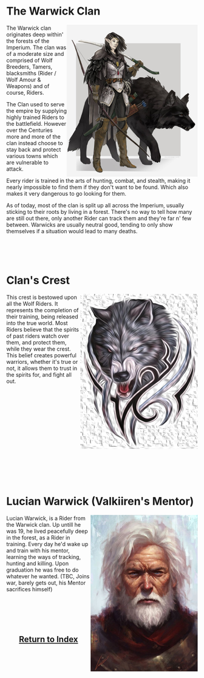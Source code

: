 # The Warwick Clan 
<div>
<img align="right" width="" height="400" src="./Images/WolfRider.jpg">


The Warwick clan originates deep within' the forests of the Imperium. The clan was of a moderate size and comprised of Wolf Breeders, Tamers, blacksmiths (Rider / Wolf Amour & Weapons) and of course, Riders.  

The Clan used to serve the empire by supplying highly trained Riders to the battlefield. However over the Centuries more and more of the clan instead choose to stay back and protect various towns which are vulnerable to attack. 

Every rider is trained in the arts of hunting, combat, and stealth, making it nearly impossible to find them if they don't want to be found. Which also makes it very dangerous to go looking for them.

As of today, most of the clan is split up all across the Imperium, usually sticking to their roots by living in a forest. There's no way to tell how many are still out there, only another Rider can track them and they're far n' few between. Warwicks are usually neutral good, tending to only show themselves if a situation would lead to many deaths.   

</div>

<br><br><br>


# Clan's Crest
<div>
<img align="right" width="309" height="408" src="./Images/Crest.png">
<p>
This crest is bestowed upon all the Wolf Riders. It represents the completion of their training, being released into the true world. Most Riders believe that the spirits of past riders watch over them, and protect them, while they wear the crest. This belief creates powerful warriors, whether it's true or not, it allows them to trust in the spirits for, and fight all out. 
</p>
</div>

<br><br><br><br><br><br><br><br><br><br><br><br><br><br>

# Lucian Warwick (Valkiiren's Mentor)
<div>
<img align="right" width="282" height="412" src="./Images/mentor.jpg">

Lucian Warwick, is a Rider from the Warwick clan. Up untill he was 19, he lived peacefully deep in the forest, as a Rider in training. Every day he'd wake up and train with his mentor, learning the ways of tracking, hunting and killing. Upon graduation he was free to do whatever he wanted. (TBC, Joins war, barely gets out, his Mentor sacrifices himself)





</div>

<br><br><br><br>

## <p align="center">[Return to Index](./README.md)</p>